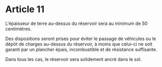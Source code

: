 # Article 11

L'épaisseur de terre au-dessus du réservoir sera au minimum de 50 centimètres.

Des dispositions seront prises pour éviter le passage de véhicules ou le dépôt de charges au-dessus du réservoir, à moins que celui-ci ne soit garanti par un plancher épais, incombustible et de résistance suffisante.

Dans tous les cas, le réservoir sera solidement ancré dans le sol.
